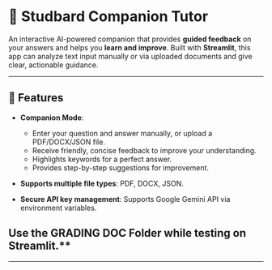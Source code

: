 # 🤝 Studbard Companion Tutor

An interactive AI-powered companion that provides **guided feedback** on your answers and helps you **learn and improve**. Built with **Streamlit**, this app can analyze text input manually or via uploaded documents and give clear, actionable guidance.

---

## 🔹 Features

- **Companion Mode**:  
  - Enter your question and answer manually, or upload a PDF/DOCX/JSON file.  
  - Receive friendly, concise feedback to improve your understanding.  
  - Highlights keywords for a perfect answer.  
  - Provides step-by-step suggestions for improvement.

- **Supports multiple file types**: PDF, DOCX, JSON.  
- **Secure API key management**: Supports Google Gemini API via environment variables.

  
## Use the GRADING DOC Folder while testing on Streamlit.**

---




